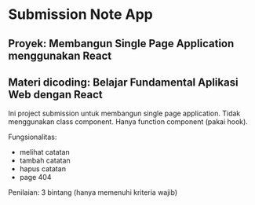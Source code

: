 # Submission Note App

## Proyek: Membangun Single Page Application menggunakan React
## Materi dicoding: Belajar Fundamental Aplikasi Web dengan React

Ini project submission untuk membangun single page application.
Tidak menggunakan class component. Hanya function component (pakai hook).

Fungsionalitas:
* melihat catatan
* tambah catatan
* hapus catatan
* page 404

Penilaian: 3 bintang (hanya memenuhi kriteria wajib)


